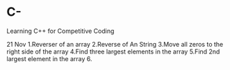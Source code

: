 # C-
Learning C++ for Competitive Coding

21 Nov 
1.Reverser of an array 
2.Reverse of An String 
3.Move all zeros to the right side of the array 
4.Find three largest elements in the array
5.Find 2nd largest element in the array 
6.
